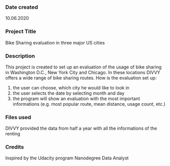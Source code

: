 ### Date created
10.06.2020

### Project Title
Bike Sharing evaluation in three major US cities

### Description
This project is created to set up an evaluation of the usage of bike sharing in Washington D.C., New York City and Chicago.
In these locations DIVVY offers a wide range of bike sharing routes.
How is the evaluation set up:
1. the user can choose, which city he would like to look in
2. the user selects the date by selecting month and day
3. the program will show an evaluation with the most important informations (e.g. most popular route, mean distance, usage count, etc.)

### Files used
DIVVY provided the data from half a year with all the informations of the renting

### Credits
Inspired by the Udacity program Nanodegree Data Analyst 
